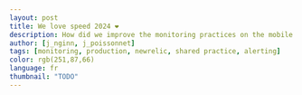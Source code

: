 ```yaml
---
layout: post
title: We love speed 2024 ❤️
description: How did we improve the monitoring practices on the mobile service? Let's find out.
author: [j_nginn, j_poissonnet]
tags: [monitoring, production, newrelic, shared practice, alerting]
color: rgb(251,87,66)
language: fr
thumbnail: "TODO"
---
```

 
 
